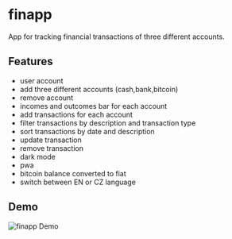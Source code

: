 # finapp

App for tracking financial transactions of three different accounts.

## Features

- user account
- add three different accounts (cash,bank,bitcoin)
- remove account
- incomes and outcomes bar for each account
- add transactions for each account
- filter transactions by description and transaction type
- sort transactions by date and description
- update transaction
- remove transaction
- dark mode
- pwa
- bitcoin balance converted to fiat
- switch between EN or CZ language

## Demo

![finapp Demo](https://i.imgur.com/fYlxXg4.gif)

